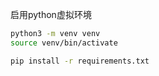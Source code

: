 启用python虚拟环境
```bash
python3 -m venv venv
source venv/bin/activate

pip install -r requirements.txt
```